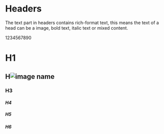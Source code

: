 # Headers
The text part in headers contains rich-format text, this means the text of a head can be a image, bold text, italic text or mixed content.

1234567890

# H1
## H![image name](https://i.imgur.com/KmppDzf.png=25@25)
### **H3**
#### _H4_
##### **_H5_**
###### _**H6**_
